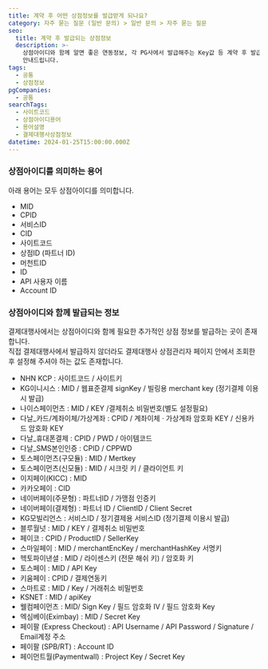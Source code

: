 ```yaml
---
title: 계약 후 어떤 상점정보를 발급받게 되나요?
category: 자주 묻는 질문 (일반 문의) > 일반 문의 > 자주 묻는 질문
seo:
  title: 계약 후 발급되는 상점정보
  description: >-
    상점아이디와 함께 알면 좋은 연동정보, 각 PG사에서 발급해주는 Key값 등 계약 후 발급되는 상점정보에 대해 추가적으로 포트원이
    안내드립니다.
tags:
  - 공통
  - 상점정보
pgCompanies:
  - 공통
searchTags:
  - 사이트코드
  - 상점아이디용어
  - 용어설명
  - 결제대행사상점정보
datetime: 2024-01-25T15:00:00.000Z
---
```


<Callout content="결제대행사에서는 계약이 완료되면 고객사별로 상점 정보를 발급합니다.
결제대행사별로 어떤 상점 정보가 발급되는지, 상점아이디를 부르는 명칭은 어떻게 다른지 안내드립니다." />

### **상점아이디를 의미하는 용어**

아래 용어는 모두 상점아이디를 의미합니다.

- MID
- CPID
- 서비스ID
- CID
- 사이트코드
- 상점ID (파트너 ID)
- 머천트ID
- ID
- API 사용자 이름
- Account ID

### **상점아이디와 함께 발급되는 정보**

결제대행사에서는 상점아이디와 함께 필요한 추가적인 상점 정보를 발급하는 곳이 존재합니다.\
직접 결제대행사에서 발급하지 않더라도 결제대행사 상점관리자 페이지 안에서 조회한 후 설정해 주셔야 하는 값도 존재합니다.

- NHN KCP : 사이트코드 / 사이트키
- KG이니시스 : MID / 웹표준결제 signKey / 빌링용 merchant key (정기결제 이용시 발급)
- 나이스페이먼츠 : MID / KEY /결제취소 비밀번호(별도 설정필요)
- 다날\_카드/계좌이체/가상계좌 : CPID / 계좌이체 · 가상계좌 암호화 KEY / 신용카드 암호화 KEY
- 다날\_휴대폰결제 : CPID / PWD / 아이템코드
- 다날\_SMS본인인증 : CPID / CPPWD
- 토스페이먼츠(구모듈) : MID / Mertkey
- 토스페이먼츠(신모듈) : MID / 시크릿 키 / 클라이언트 키
- 이지페이(KICC) : MID
- 카카오페이 : CID
- 네이버페이(주문형) : 파트너ID / 가맹점 인증키
- 네이버페이(결제형) : 파트너 ID / ClientID / Client Secret
- KG모빌리언스 : 서비스ID / 정기결제용 서비스ID (정기결제 이용시 발급)
- 블루월넛 : MID / KEY / 결제취소 비밀번호
- 페이코 : CPID / ProductID / SellerKey
- 스마일페이 : MID / merchantEncKey / merchantHashKey 서명키
- 헥토파이낸셜 : MID / 라이센스키 (전문 해쉬 키) / 암호화 키
- 토스페이 : MID / API Key
- 키움페이 : CPID / 결제연동키
- 스마트로 : MID / Key / 거래취소 비밀번호
- KSNET : MID / apiKey
- 웰컴페이먼츠 : MID/ Sign Key / 필드 암호화 IV / 필드 암호화 Key
- 엑심베이(Eximbay) : MID / Secret Key
- 페이팔 (Express Checkout) : API Username / API Password / Signature / Email계정 주소
- 페이팔 (SPB/RT) : Account ID
- 페이먼트월(Paymentwall) : Project Key / Secret Key
